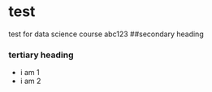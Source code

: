 # test
test for data science course
abc123
##secondary heading
### tertiary heading
* i am 1
* i am 2
